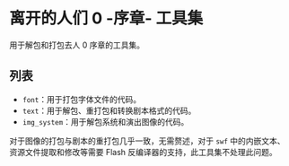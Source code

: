 # 离开的人们 0 -序章- 工具集

用于解包和打包去人 0 序章的工具集。

## 列表

- `font`：用于打包字体文件的代码。
- `text`：用于解包、重打包和转换剧本格式的代码。
- `img_system`：用于解包系统和演出图像的代码。

对于图像的打包与剧本的重打包几乎一致，无需赘述，对于 `swf` 中的内嵌文本、资源文件提取和修改等需要 Flash 反编译器的支持，此工具集不处理此问题。
